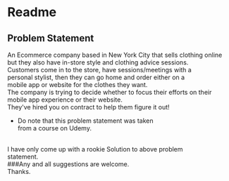 # Readme 

## Problem Statement <br>
An Ecommerce company based in New York City that sells clothing online <br>but they also have in-store style and clothing advice sessions. <br>Customers come in to the store, have sessions/meetings with a <br>personal stylist, then they can go home and order either on a 
<br>mobile app or website for the clothes they want.
<br>
The company is trying to decide whether to focus their efforts on their <br>mobile app experience or their website.<br>
They've hired you on contract to help them figure it out!

<ul>
    <li>
        Do note that this problem statement was taken <br>
        from a course on Udemy.
    </li>
</ul>
<br>
I have only come up with a rookie Solution to above problem <br> statement.<br>
###Any and all suggestions are welcome.
<br>Thanks.<br>
